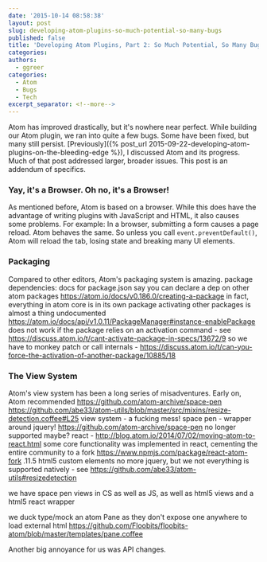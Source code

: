 ```yaml
---
date: '2015-10-14 08:58:38'
layout: post
slug: developing-atom-plugins-so-much-potential-so-many-bugs
published: false
title: 'Developing Atom Plugins, Part 2: So Much Potential, So Many Bugs'
categories:
authors:
  - ggreer
categories:
  - Atom
  - Bugs
  - Tech
excerpt_separator: <!--more-->
---
```


Atom has improved drastically, but it's nowhere near perfect. While building our Atom plugin, we ran into quite a few bugs. Some have been fixed, but many still persist. [Previously]({% post_url 2015-09-22-developing-atom-plugins-on-the-bleeding-edge %}), I discussed Atom and its progress. Much of that post addressed larger, broader issues. This post is an addendum of specifics.

<!--more-->

### Yay, it's a Browser. Oh no, it's a Browser!

As mentioned before, Atom is based on a browser. While this does have the advantage of writing plugins with JavaScript and HTML, it also causes some problems. For example: In a browser, submitting a form causes a page reload. Atom behaves the same. So unless you call `event.preventDefault()`, Atom will reload the tab, losing state and breaking many UI elements.


### Packaging

Compared to other editors, Atom's packaging system is amazing.
package dependencies:
  docs for package.json say you can declare a dep on other atom packages https://atom.io/docs/v0.186.0/creating-a-package
  in fact, everything in atom core is in its own package
  activating other packages is almost a thing
    undocumented
    https://atom.io/docs/api/v1.0.11/PackageManager#instance-enablePackage
    does not work if the package relies on an activation command - see https://discuss.atom.io/t/cant-activate-package-in-specs/13672/9
    so we have to monkey patch or call internals - https://discuss.atom.io/t/can-you-force-the-activation-of-another-package/10885/18


### The View System

Atom's view system has been a long series of misadventures. Early on, Atom recommended
https://github.com/atom-archive/space-pen
https://github.com/abe33/atom-utils/blob/master/src/mixins/resize-detection.coffee#L25
view system - a fucking mess!
  space pen - wrapper around jquery! https://github.com/atom-archive/space-pen
    no longer supported maybe?
  react -
    http://blog.atom.io/2014/07/02/moving-atom-to-react.html
    some core functionality was implemented in react, cementing the entire community to a fork https://www.npmjs.com/package/react-atom-fork .11.5
  html5 custom elements
    no more jquery, but we not everything is supported natively - see https://github.com/abe33/atom-utils#resizedetection

  we have space pen views in CS as well as JS, as well as html5 views and a html5 react wrapper

  we duck type/mock an atom Pane as they don't expose one anywhere to load external html
    https://github.com/Floobits/floobits-atom/blob/master/templates/pane.coffee

Another big annoyance for us was API changes.
